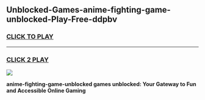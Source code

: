 
## Unblocked-Games-anime-fighting-game-unblocked-Play-Free-ddpbv
<h3>
<a href="https://premium76.site?title=anime-fighting-game-unblocked&ref=18A">CLICK TO PLAY</a></h3>
<hr>

<h3>
<a href="https://premium76.site?title=anime-fighting-game-unblocked&ref=18A">CLICK 2 PLAY</a>
  
</h3>

<a href="https://premium76.site?title=anime-fighting-game-unblocked&ref=18A"><img src="https://clearcache.store/games.png"></a>


**anime-fighting-game-unblocked games unblocked: Your Gateway to Fun and Accessible Online Gaming**

